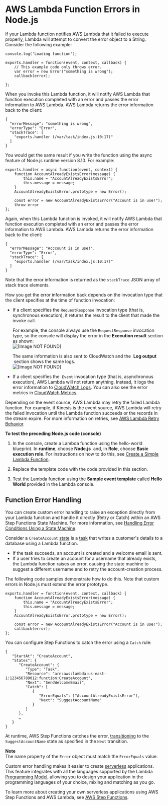 # AWS Lambda Function Errors in Node\.js<a name="nodejs-prog-mode-exceptions"></a>

 If your Lambda function notifies AWS Lambda that it failed to execute properly, Lambda will attempt to convert the error object to a String\. Consider the following example:

```
console.log('Loading function');

exports.handler = function(event, context, callback) {
    // This example code only throws error. 
    var error = new Error("something is wrong");
    callback(error);
   
};
```

 When you invoke this Lambda function, it will notify AWS Lambda that function execution completed with an error and passes the error information to AWS Lambda\. AWS Lambda returns the error information back to the client: 

```
{
  "errorMessage": "something is wrong",
  "errorType": "Error",
  "stackTrace": [
    "exports.handler (/var/task/index.js:10:17)"
  ]
}
```

You would get the same result if you write the function using the async feature of Node\.js runtime version 8\.10\. For example:

```
exports.handler = async function(event, context) {                
    function AccountAlreadyExistsError(message) {
        this.name = "AccountAlreadyExistsError";
        this.message = message;
    }
    AccountAlreadyExistsError.prototype = new Error();
 
    const error = new AccountAlreadyExistsError("Account is in use!");
    throw error
};
```

Again, when this Lambda function is invoked, it will notify AWS Lambda that function execution completed with an error and passes the error information to AWS Lambda\. AWS Lambda returns the error information back to the client:

```
{
  "errorMessage": "Acccount is in use!",
  "errorType": "Error",
  "stackTrace": [
    "exports.handler (/var/task/index.js:10:17)"
  ]
}
```

 Note that the error information is returned as the `stackTrace` JSON array of stack trace elements\. 

How you get the error information back depends on the invocation type that the client specifies at the time of function invocation: 
+ If a client specifies the `RequestResponse` invocation type \(that is, synchronous execution\), it returns the result to the client that made the invoke call\.

  For example, the console always use the `RequestResponse` invocation type, so the console will display the error in the **Execution result** section as shown:  
![\[Image NOT FOUND\]](http://docs.aws.amazon.com/lambda/latest/dg/images/exception-shown-in-console-nodejs.png)

   The same information is also sent to CloudWatch and the  **Log output**  section shows the same logs\.   
![\[Image NOT FOUND\]](http://docs.aws.amazon.com/lambda/latest/dg/images/exception-shown-in-console20-nodejs.png)
+ If a client specifies the  `Event` invocation type \(that is, asynchronous execution\), AWS Lambda will not return anything\. Instead, it logs the error information to [CloudWatch Logs](https://docs.aws.amazon.com/AmazonCloudWatch/latest/logs/WhatIsCloudWatchLogs.html)\. You can also see the error metrics in [CloudWatch Metrics](https://docs.aws.amazon.com/AmazonCloudWatch/latest/monitoring/viewing_metrics_with_cloudwatch.html)\. 

 Depending on the event source, AWS Lambda may retry the failed Lambda function\. For example, if Kinesis is the event source, AWS Lambda will retry the failed invocation until the Lambda function succeeds or the records in the stream expire\. For more information on retries, see [AWS Lambda Retry Behavior](retries-on-errors.md)\.

**To test the preceding Node\.js code \(console\)**

1. In the console, create a Lambda function using the hello\-world blueprint\. In **runtime**, choose **Node\.js**  and, in **Role**, choose **Basic execution role**\. For instructions on how to do this, see [Create a Simple Lambda Function](get-started-create-function.md)\. 

1. Replace the template code with the code provided in this section\.

1. Test the Lambda function using the **Sample event template** called **Hello World** provided in the Lambda console\. 

## Function Error Handling<a name="nodejs-prog-model-custom-exceptions"></a>

You can create custom error handling to raise an exception directly from your Lambda function and handle it directly \(Retry or Catch\) within an AWS Step Functions State Machine\. For more information, see [Handling Error Conditions Using a State Machine](https://docs.aws.amazon.com/step-functions/latest/dg/tutorial-handling-error-conditions.html)\. 

Consider a `CreateAccount` [state](https://docs.aws.amazon.com/step-functions/latest/dg/awl-ref-states.html) is a [task](https://docs.aws.amazon.com/step-functions/latest/dg/awl-ref-states-task.html) that writes a customer's details to a database using a Lambda function\.
+ If the task succeeds, an account is created and a welcome email is sent\.
+ If a user tries to create an account for a username that already exists, the Lambda function raises an error, causing the state machine to suggest a different username and to retry the account\-creation process\.

The following code samples demonstrate how to do this\. Note that custom errors in Node\.js must extend the error prototype\.

```
exports.handler = function(event, context, callback) {                
    function AccountAlreadyExistsError(message) {
        this.name = "AccountAlreadyExistsError";
        this.message = message;
    }
    AccountAlreadyExistsError.prototype = new Error();
 
    const error = new AccountAlreadyExistsError("Account is in use!");
    callback(error);
};
```

You can configure Step Functions to catch the error using a `Catch` rule:

```
{
   "StartAt": "CreateAccount",
   "States": {
      "CreateAccount": {
         "Type": "Task",
         "Resource": "arn:aws:lambda:us-east-1:123456789012:function:CreateAccount",
         "Next": "SendWelcomeEmail",
         "Catch": [
            {
               "ErrorEquals": ["AccountAlreadyExistsError"],
               "Next": "SuggestAccountName"
            }
         ]
      },
      …
   }
}
```

At runtime, AWS Step Functions catches the error, [transitioning](https://docs.aws.amazon.com/step-functions/latest/dg/concepts-transitions.html) to the `SuggestAccountName` state as specified in the `Next` transition\.

**Note**  
The name property of the `Error` object must match the `ErrorEquals` value\.

Custom error handling makes it easier to create [serverless](https://aws.amazon.com/serverless) applications\. This feature integrates with all the languages supported by the Lambda [Programming Model](programming-model-v2.md), allowing you to design your application in the programming languages of your choice, mixing and matching as you go\.

To learn more about creating your own serverless applications using AWS Step Functions and AWS Lambda, see [AWS Step Functions](https://aws.amazon.com/step-functions/)\. 